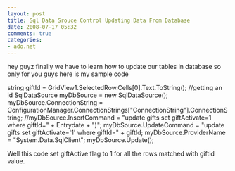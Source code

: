```yaml
---
layout: post
title: Sql Data Srouce Control Updating Data From Database
date: 2008-07-17 05:32
comments: true
categories:
- ado.net
---
```

hey guyz finally we have to learn how to update our tables in database so only for you guys here is my sample code

string giftId = GridView1.SelectedRow.Cells[0].Text.ToString(); //getting an id
SqlDataSource myDbSource = new SqlDataSource();
myDbSource.ConnectionString = ConfigurationManager.ConnectionStrings["ConnectionString"].ConnectionString;
//myDbSource.InsertCommand = "update gifts set giftActivate=1 where giftId=" + Entrydate + ")";
myDbSource.UpdateCommand = "update gifts set giftActivate='1' where giftId=" + giftId;
myDbSource.ProviderName = "System.Data.SqlClient";
myDbSource.Update();

Well this code set giftActive flag to 1 for all the rows matched with giftid value.
